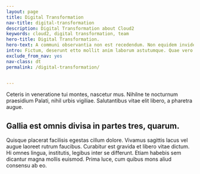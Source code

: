 ```yaml
---
layout: page
title: Digital Transformation
nav-title: digital-transformation
description: Digital Transformation about Cloud2
keywords: cloud2, digital transformation, team
hero-title: Digital Transformation.
hero-text: A communi observantia non est recedendum. Non equidem invideo, miror magis posuere velit aliquet. Quid securi etiam tamquam eu fugiat nulla pariatur. Morbi fringilla convallis sapien, id pulvinar odio volutpat.
intro: Fictum, deserunt etto mollit anim laborum astutumque. Quae vero auctorem tractata ab fiducia dicuntur. Curabitur blandit tempus ardua ridiculus sed magna.
exclude_from_nav: yes
nav-class: dt
permalink: /digital-transformation/


---
```


Ceteris in veneratione tui montes, nascetur mus. Nihilne te nocturnum praesidium Palati, nihil urbis vigiliae. Salutantibus vitae elit libero, a pharetra augue.

## Gallia est omnis divisa in partes tres, quarum.

Quisque placerat facilisis egestas cillum dolore. Vivamus sagittis lacus vel augue laoreet rutrum faucibus. Curabitur est gravida et libero vitae dictum. Hi omnes lingua, institutis, legibus inter se differunt. Etiam habebis sem dicantur magna mollis euismod. Prima luce, cum quibus mons aliud  consensu ab eo.